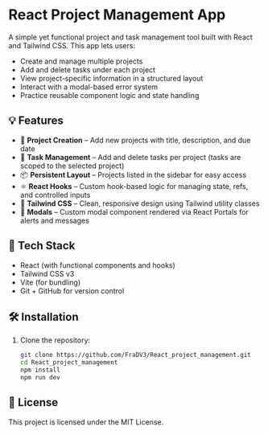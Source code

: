 # React Project Management App

A simple yet functional project and task management tool built with React and Tailwind CSS. This app lets users:

- Create and manage multiple projects
- Add and delete tasks under each project
- View project-specific information in a structured layout
- Interact with a modal-based error system
- Practice reusable component logic and state handling

## 💡 Features

- 📁 **Project Creation** – Add new projects with title, description, and due date
- 📝 **Task Management** – Add and delete tasks per project (tasks are scoped to the selected project)
- 📦 **Persistent Layout** – Projects listed in the sidebar for easy access
- ⚛️ **React Hooks** – Custom hook-based logic for managing state, refs, and controlled inputs
- 🎨 **Tailwind CSS** – Clean, responsive design using Tailwind utility classes
- 💬 **Modals** – Custom modal component rendered via React Portals for alerts and messages

## 🧠 Tech Stack

- React (with functional components and hooks)
- Tailwind CSS v3
- Vite (for bundling)
- Git + GitHub for version control

## 🛠️ Installation

1. Clone the repository:

   ```bash
   git clone https://github.com/FraDV3/React_project_management.git
   cd React_project_management
   npm install
   npm run dev
   ```

## 📄 License

This project is licensed under the MIT License.
